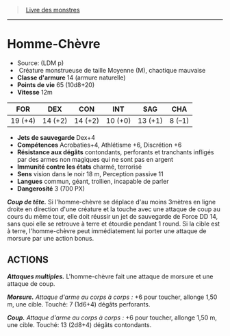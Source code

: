 ﻿> [Livre des monstres](tome_of_beasts.md)

---

# Homme-Chèvre

- Source: (LDM p)
-  Créature monstrueuse de taille Moyenne (M), chaotique mauvaise
- **Classe d'armure** 14 (armure naturelle)
- **Points de vie** 65 (10d8+20)
- **Vitesse** 12m

|FOR|DEX|CON|INT|SAG|CHA|
|---|---|---|---|---|---|
|19 (+4)|14 (+2)|14 (+2)|10 (+0)|13 (+1)|8 (–1)|

- **Jets de sauvegarde** Dex+4
- **Compétences** Acrobaties+4, Athlétisme +6, Discrétion +6
- **Résistance aux dégâts** contondants, perforants et tranchants infligés par des armes non magiques qui ne sont pas en argent
- **Immunité contre les états** charmé, terrorisé
- **Sens** vision dans le noir 18 m, Perception passive 11
- **Langues** commun, géant, trollien, incapable de parler
- **Dangerosité** 3 (700 PX)

**_Coup de tête._** Si l'homme-chèvre se déplace d'au moins 3mètres en ligne droite en direction d'une créature et la touche avec une attaque de coup au cours du même tour, elle doit réussir un jet de sauvegarde de Force DD 14, sans quoi elle se retrouve à terre et étourdie pendant 1 round. Si la cible est à terre, l'homme-chèvre peut immédiatement lui porter une attaque de morsure par une action bonus.

## ACTIONS

**_Attaques multiples._** L'homme-chèvre fait une attaque de morsure et une attaque de coup.

**_Morsure._** _Attaque d'arme au corps à corps :_ +6 pour toucher, allonge 1,50 m, une cible. Touché: 7 (1d6+4) dégâts perforants.

**_Coup._** _Attaque d'arme au corps à corps :_ +6 pour toucher, allonge 1,50 m, une cible. Touché: 13 (2d8+4) dégâts contondants.

